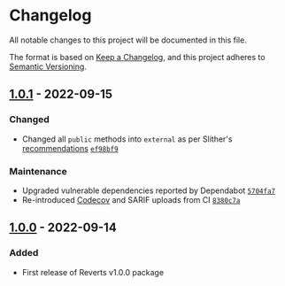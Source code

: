 # Changelog

All notable changes to this project will be documented in this file.

The format is based on [Keep a Changelog](https://keepachangelog.com/en/1.0.0/),
and this project adheres to [Semantic Versioning](https://semver.org/spec/v2.0.0.html).

## [1.0.1] - 2022-09-15

### Changed

- Changed all `public` methods into `external` as per Slither's [recommendations](https://github.com/sebastiantf/reverts/security/code-scanning/6) [`ef98bf9`](https://github.com/sebastiantf/reverts/commit/ef98bf9c57598bd1bfce15c5442d3fbf5b23f89f)

### Maintenance

- Upgraded vulnerable dependencies reported by Dependabot [`5704fa7`](https://github.com/sebastiantf/reverts/commit/5704fa7e0a50708e35fd6057fb41501ce13b8b3c)
- Re-introduced [Codecov](https://codecov.io/github/sebastiantf/reverts/) and SARIF uploads from CI [`8380c7a`](https://github.com/sebastiantf/reverts/commit/8380c7aaf4edf39787b379e67e8c04faba2c8fba)

## [1.0.0] - 2022-09-14

### Added

- First release of Reverts v1.0.0 package

[1.0.1]: https://github.com/sebastiantf/reverts/compare/v1.0.0...v1.0.1
[1.0.0]: https://github.com/sebastiantf/reverts/releases/tag/v1.0.0
